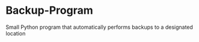 # Backup-Program
Small Python program that automatically performs backups to a designated location 
